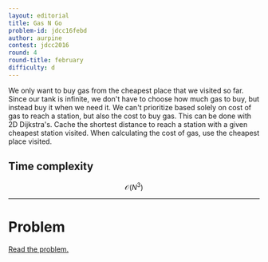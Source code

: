 ```yaml
---
layout: editorial
title: Gas N Go
problem-id: jdcc16febd
author: aurpine
contest: jdcc2016
round: 4
round-title: february
difficulty: d
---
```


We only want to buy gas from the cheapest place that we visited so far. Since our tank is infinite, we don't have to choose how much gas to buy, but instead buy it when we need it. We can't prioritize based solely on cost of gas to reach a station, but also the cost to buy gas. This can be done with 2D Dijkstra's. Cache the shortest distance to reach a station with a given cheapest station visited. When calculating the cost of gas, use the cheapest place visited.

## Time complexity
$$\mathcal{O}(N^3)$$

---

# Problem
[Read the problem.](/cpt-problems/jdcc/2016/february/d)
